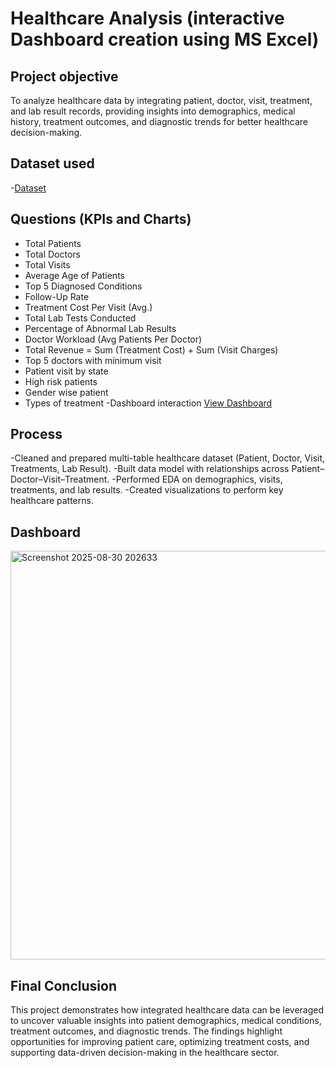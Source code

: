 # Healthcare Analysis (interactive Dashboard creation using MS Excel)
## Project objective
To analyze healthcare data by integrating patient, doctor, visit, treatment, and lab result records, providing insights into demographics, medical history, treatment outcomes, and diagnostic trends for better healthcare decision-making.

## Dataset used
-<a href="https://github.com/Rakshithabadiger/Healthcare-Analysis-Dashboard/blob/main/Data_Healthcare_Patient_V3.xlsx">Dataset</a>

## Questions (KPIs and Charts)

- Total Patients  
- Total Doctors  
- Total Visits  
- Average Age of Patients  
- Top 5 Diagnosed Conditions  
- Follow-Up Rate  
- Treatment Cost Per Visit (Avg.)  
- Total Lab Tests Conducted  
- Percentage of Abnormal Lab Results  
- Doctor Workload (Avg Patients Per Doctor)  
- Total Revenue = Sum (Treatment Cost) + Sum (Visit Charges)  
- Top 5 doctors with minimum visit  
- Patient visit by state  
- High risk patients  
- Gender wise patient  
- Types of treatment
-Dashboard interaction <a href="https://github.com/Rakshithabadiger/Healthcare-Analysis-Dashboard/blob/main/Screenshot%202025-08-30%20202633.png">View Dashboard</a>

## Process
-Cleaned and prepared multi-table healthcare dataset (Patient, Doctor, Visit, Treatments, Lab Result).
-Built data model with relationships across Patient–Doctor–Visit–Treatment.
-Performed EDA on demographics, visits, treatments, and lab results.
-Created visualizations to perform key healthcare patterns.

## Dashboard
<img width="1113" height="654" alt="Screenshot 2025-08-30 202633" src="https://github.com/user-attachments/assets/d2c2bdcf-be7f-435c-b646-272965d8ce01" />

## Final Conclusion
This project demonstrates how integrated healthcare data can be leveraged to uncover valuable insights into patient demographics, medical conditions, treatment outcomes, and diagnostic trends. The findings highlight opportunities for improving patient care, optimizing treatment costs, and supporting data-driven decision-making in the healthcare sector.
